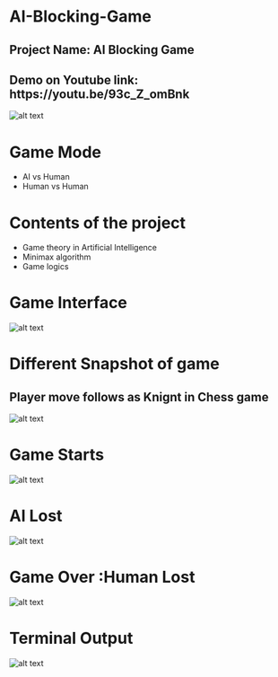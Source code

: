 # AI-Blocking-Game


<h2>Project Name: AI Blocking Game</h2>
<h2>Demo on Youtube link: https://youtu.be/93c_Z_omBnk</h2>



![alt text](https://github.com/FaisalAhmedBijoy/AI-Blocking-Game/blob/main/imageReadMe/youtube%20logo.png)

<h1>Game Mode</h1>

- AI vs Human
- Human vs Human




<h1>Contents of the project</h1>

- Game theory in Artificial Intelligence
- Minimax algorithm
- Game logics

<h1>Game Interface</h1>

![alt text](https://github.com/FaisalAhmedBijoy/AI-Blocking-Game/blob/main/imageReadMe/game%20interface.png)

<h1>Different Snapshot of game</h1>


<h2>Player move follows as Knignt in Chess game</h2>

![alt text](https://github.com/FaisalAhmedBijoy/AI-Blocking-Game/blob/main/imageReadMe/knightchess.jpg)

<h1>Game Starts</h1>

![alt text](https://github.com/FaisalAhmedBijoy/AI-Blocking-Game/blob/main/imageReadMe/game%20interface1.png)


<h1>AI Lost</h1>

![alt text](https://github.com/FaisalAhmedBijoy/AI-Blocking-Game/blob/main/imageReadMe/ai%20lost.png) 

<h1>Game Over :Human Lost</h1>

![alt text](https://github.com/FaisalAhmedBijoy/AI-Blocking-Game/blob/main/imageReadMe/game%20over.png) 

<h1>Terminal Output</h1>

![alt text](https://github.com/FaisalAhmedBijoy/AI-Blocking-Game/blob/main/imageReadMe/cod%20output.png) 



